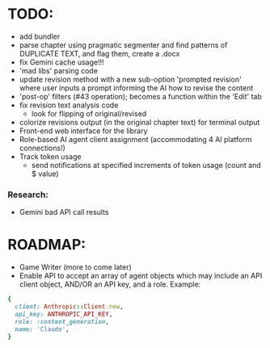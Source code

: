 # TODO:
- add bundler
- parse chapter using pragmatic segmenter and find patterns of DUPLICATE TEXT, and flag them, create a .docx
- fix Gemini cache usage!!!
- 'mad libs' parsing code
- update revision method with a new sub-option 'prompted revision' where user inputs a prompt informing the AI how to revise the content
- 'post-op' filters (#43 operation); becomes a function within the 'Edit' tab
- fix revision text analysis code
  - look for flipping of original/revised
- colorize revisions output (in the original chapter text) for terminal output
- Front-end web interface for the library
- Role-based AI agent client assignment (accommodating 4 AI platform connections!)
- Track token usage
  - send notifications at specified increments of token usage (count and $ value)

### Research:
- Gemini bad API call results

# ROADMAP:
- Game Writer (more to come later)
- Enable API to accept an array of agent objects which may include an API client object, AND/OR an API key, and a role. Example:

```ruby
{
  client: Anthropic::Client.new,
  api_key: ANTHROPIC_API_KEY,
  role: :content_generation,
  name: 'Claude',
}
```